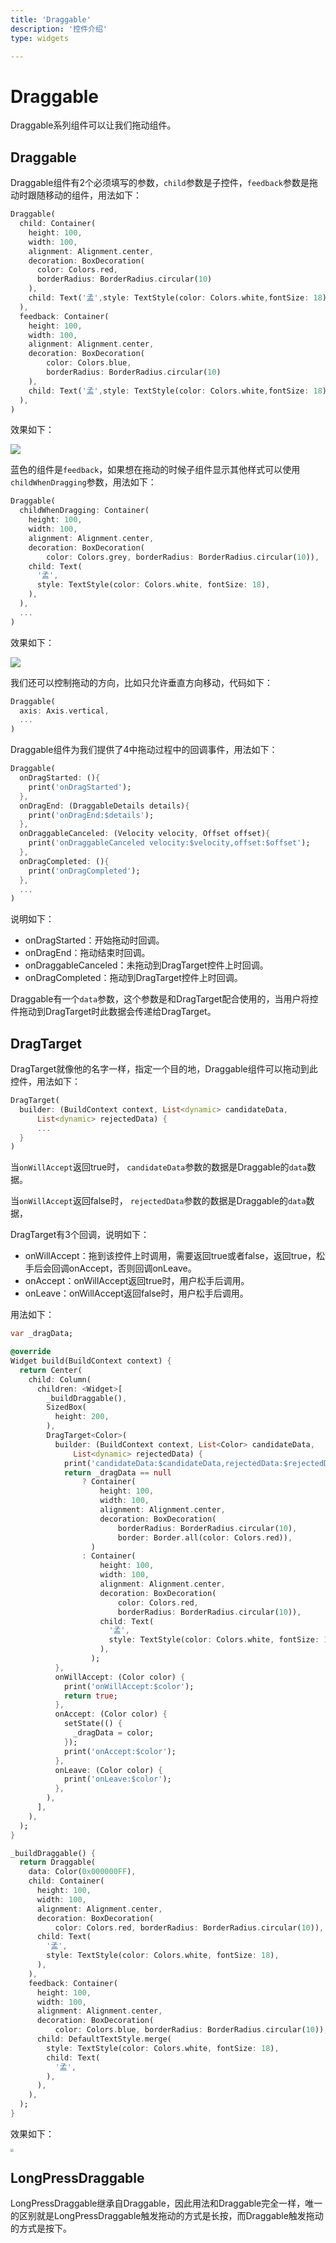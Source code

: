 ```yaml
---
title: 'Draggable'
description: '控件介绍'
type: widgets

---
```


# Draggable

Draggable系列组件可以让我们拖动组件。

## Draggable

Draggable组件有2个必须填写的参数，`child`参数是子控件，`feedback`参数是拖动时跟随移动的组件，用法如下：

```dart
Draggable(
  child: Container(
    height: 100,
    width: 100,
    alignment: Alignment.center,
    decoration: BoxDecoration(
      color: Colors.red,
      borderRadius: BorderRadius.circular(10)
    ),
    child: Text('孟',style: TextStyle(color: Colors.white,fontSize: 18),),
  ),
  feedback: Container(
    height: 100,
    width: 100,
    alignment: Alignment.center,
    decoration: BoxDecoration(
        color: Colors.blue,
        borderRadius: BorderRadius.circular(10)
    ),
    child: Text('孟',style: TextStyle(color: Colors.white,fontSize: 18),),
  ),
)
```

效果如下：

![](https://img-blog.csdnimg.cn/20200309200217183.gif)

蓝色的组件是`feedback`，如果想在拖动的时候子组件显示其他样式可以使用`childWhenDragging`参数，用法如下：

```dart
Draggable(
  childWhenDragging: Container(
    height: 100,
    width: 100,
    alignment: Alignment.center,
    decoration: BoxDecoration(
        color: Colors.grey, borderRadius: BorderRadius.circular(10)),
    child: Text(
      '孟',
      style: TextStyle(color: Colors.white, fontSize: 18),
    ),
  ),
  ...
)
```

效果如下：

![](https://img-blog.csdnimg.cn/20200309200612424.gif)

我们还可以控制拖动的方向，比如只允许垂直方向移动，代码如下：

```dart
Draggable(
  axis: Axis.vertical,
  ...
)
```



Draggable组件为我们提供了4中拖动过程中的回调事件，用法如下：

```dart
Draggable(
  onDragStarted: (){
    print('onDragStarted');
  },
  onDragEnd: (DraggableDetails details){
    print('onDragEnd:$details');
  },
  onDraggableCanceled: (Velocity velocity, Offset offset){
    print('onDraggableCanceled velocity:$velocity,offset:$offset');
  },
  onDragCompleted: (){
    print('onDragCompleted');
  },
  ...
)
```

说明如下：

- onDragStarted：开始拖动时回调。
- onDragEnd：拖动结束时回调。
- onDraggableCanceled：未拖动到DragTarget控件上时回调。
- onDragCompleted：拖动到DragTarget控件上时回调。

Draggable有一个`data`参数，这个参数是和DragTarget配合使用的，当用户将控件拖动到DragTarget时此数据会传递给DragTarget。

## DragTarget



DragTarget就像他的名字一样，指定一个目的地，Draggable组件可以拖动到此控件，用法如下：

```dart
DragTarget(
  builder: (BuildContext context, List<dynamic> candidateData,
      List<dynamic> rejectedData) {
      ...
  }
)
```

当`onWillAccept`返回true时， `candidateData`参数的数据是Draggable的`data`数据。

当`onWillAccept`返回false时， `rejectedData`参数的数据是Draggable的`data`数据，

DragTarget有3个回调，说明如下：

- onWillAccept：拖到该控件上时调用，需要返回true或者false，返回true，松手后会回调onAccept，否则回调onLeave。
- onAccept：onWillAccept返回true时，用户松手后调用。
- onLeave：onWillAccept返回false时，用户松手后调用。

用法如下：

```dart
var _dragData;

@override
Widget build(BuildContext context) {
  return Center(
    child: Column(
      children: <Widget>[
        _buildDraggable(),
        SizedBox(
          height: 200,
        ),
        DragTarget<Color>(
          builder: (BuildContext context, List<Color> candidateData,
              List<dynamic> rejectedData) {
            print('candidateData:$candidateData,rejectedData:$rejectedData');
            return _dragData == null
                ? Container(
                    height: 100,
                    width: 100,
                    alignment: Alignment.center,
                    decoration: BoxDecoration(
                        borderRadius: BorderRadius.circular(10),
                        border: Border.all(color: Colors.red)),
                  )
                : Container(
                    height: 100,
                    width: 100,
                    alignment: Alignment.center,
                    decoration: BoxDecoration(
                        color: Colors.red,
                        borderRadius: BorderRadius.circular(10)),
                    child: Text(
                      '孟',
                      style: TextStyle(color: Colors.white, fontSize: 18),
                    ),
                  );
          },
          onWillAccept: (Color color) {
            print('onWillAccept:$color');
            return true;
          },
          onAccept: (Color color) {
            setState(() {
              _dragData = color;
            });
            print('onAccept:$color');
          },
          onLeave: (Color color) {
            print('onLeave:$color');
          },
        ),
      ],
    ),
  );
}

_buildDraggable() {
  return Draggable(
    data: Color(0x000000FF),
    child: Container(
      height: 100,
      width: 100,
      alignment: Alignment.center,
      decoration: BoxDecoration(
          color: Colors.red, borderRadius: BorderRadius.circular(10)),
      child: Text(
        '孟',
        style: TextStyle(color: Colors.white, fontSize: 18),
      ),
    ),
    feedback: Container(
      height: 100,
      width: 100,
      alignment: Alignment.center,
      decoration: BoxDecoration(
          color: Colors.blue, borderRadius: BorderRadius.circular(10)),
      child: DefaultTextStyle.merge(
        style: TextStyle(color: Colors.white, fontSize: 18),
        child: Text(
          '孟',
        ),
      ),
    ),
  );
}
```

效果如下：

<img src="https://img-blog.csdnimg.cn/20200324162116592.gif" style="zoom:33%;" />



## LongPressDraggable

LongPressDraggable继承自Draggable，因此用法和Draggable完全一样，唯一的区别就是LongPressDraggable触发拖动的方式是长按，而Draggable触发拖动的方式是按下。